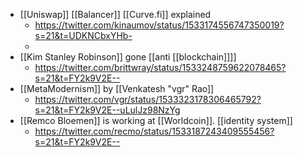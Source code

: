 - [[Uniswap]] [[Balancer]] [[Curve.fi]] explained
    - https://twitter.com/kinaumov/status/1533174556747350019?s=21&t=UDKNCbxYHb-
    - 
- [[Kim Stanley Robinson]] gone [[anti [[blockchain]]]]
    - https://twitter.com/brittwray/status/1533248759622078465?s=21&t=FY2k9V2E--
- [[MetaModernism]] by [[Venkatesh "vgr" Rao]]
    - https://twitter.com/vgr/status/1533323178306465792?s=21&t=FY2k9V2E--uLulJz98NzYg
- [[Remco Bloemen]] is working at [[Worldcoin]]. [[identity system]]
    - https://twitter.com/recmo/status/1533187243409555456?s=21&t=FY2k9V2E--
